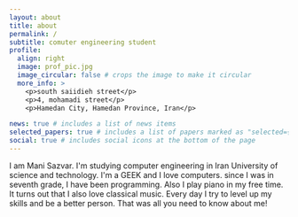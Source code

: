 ```yaml
---
layout: about
title: about
permalink: /
subtitle: comuter engineering student
profile:
  align: right
  image: prof_pic.jpg
  image_circular: false # crops the image to make it circular
  more_info: >
    <p>south saiidieh street</p>
    <p>4, mohamadi street</p>
    <p>Hamedan City, Hamedan Province, Iran</p>

news: true # includes a list of news items
selected_papers: true # includes a list of papers marked as "selected={true}"
social: true # includes social icons at the bottom of the page
---
```


I am Mani Sazvar. I'm studying computer engineering in Iran University of science and technology. 
I'm a GEEK and I love computers. since I was in seventh grade, I have been programming. 
Also I play piano in my free time. It turns out that I also love classical music.
Every day I try to  level up my skills and be a better person.
That was all you need to know about me!
